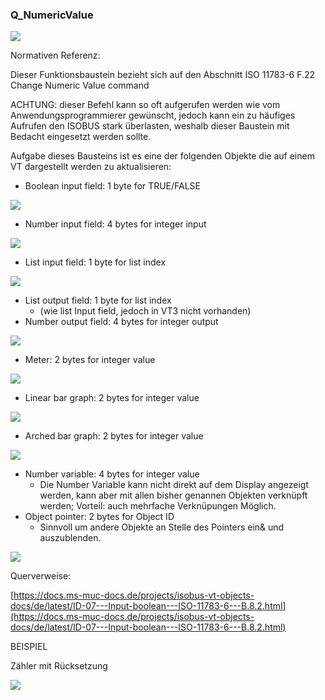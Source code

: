 ### Q\_NumericValue

![](https://user-images.githubusercontent.com/113907471/204326982-47eea33a-9b9c-4107-8f96-97c85a945fbc.png)

Normativen Referenz:

Dieser Funktionsbaustein bezieht sich auf den Abschnitt ISO 11783-6 F.22 Change Numeric Value command

ACHTUNG: dieser Befehl kann so oft aufgerufen werden wie vom Anwendungsprogrammierer gewünscht, jedoch kann ein zu häufiges Aufrufen den ISOBUS stark überlasten, weshalb dieser Baustein mit Bedacht eingesetzt werden sollte. 

Aufgabe dieses Bausteins ist es eine der folgenden Objekte die auf einem VT dargestellt werden zu aktualisieren:

*   Boolean input field: 1 byte for TRUE/FALSE

![](https://user-images.githubusercontent.com/69573151/227978868-275bbdb4-4a27-4325-b79a-e06a92a48244.png)

*   Number input field: 4 bytes for integer input

![](https://user-images.githubusercontent.com/69573151/227978954-813af40a-0d6b-4add-92ee-4adb9e6a1df9.png)

*   List input field: 1 byte for list index

![](https://user-images.githubusercontent.com/69573151/227979018-91510384-180d-450b-a34e-c8a8ec7c12ed.png)

*   List output field: 1 byte for list index
    *   (wie list Input field, jedoch in VT3 nicht vorhanden)
*   Number output field: 4 bytes for integer output

![](https://user-images.githubusercontent.com/69573151/227979612-e3538226-b587-42c3-b123-4790dce151f0.png)

*   Meter: 2 bytes for integer value

![](https://user-images.githubusercontent.com/69573151/227979569-f4270f16-58ba-442a-9833-7a794b6c9237.png)

*   Linear bar graph: 2 bytes for integer value

![](https://user-images.githubusercontent.com/69573151/227979543-375aee21-c7d6-4151-b027-16073846f320.png)

*   Arched bar graph: 2 bytes for integer value

![](https://user-images.githubusercontent.com/69573151/227979499-dd27d3ff-2bd5-40ab-b204-89dd96728006.png)

*   Number variable: 4 bytes for integer value
    *   Die Number Variable kann nicht direkt auf dem Display angezeigt werden, kann aber mit allen bisher genannen Objekten verknüpft werden; Vorteil: auch mehrfache Verknüpungen Möglich. 
*   Object pointer: 2 bytes for Object ID
    *   Sinnvoll um andere Objekte an Stelle des Pointers ein& und auszublenden.

![](https://user-images.githubusercontent.com/69573151/227979478-da0e0584-7714-442f-a5ba-ffce7d5b882b.png)

Querverweise: 

[https://docs.ms-muc-docs.de/projects/isobus-vt-objects-docs/de/latest/ID-07---Input-boolean---ISO-11783-6---B.8.2.html](https://docs.ms-muc-docs.de/projects/isobus-vt-objects-docs/de/latest/ID-07---Input-boolean---ISO-11783-6---B.8.2.html)

BEISPIEL

Zähler mit Rücksetzung

![](https://user-images.githubusercontent.com/113907471/204327132-b1a058c2-7ccb-4374-af56-d309ae8798a5.png)

